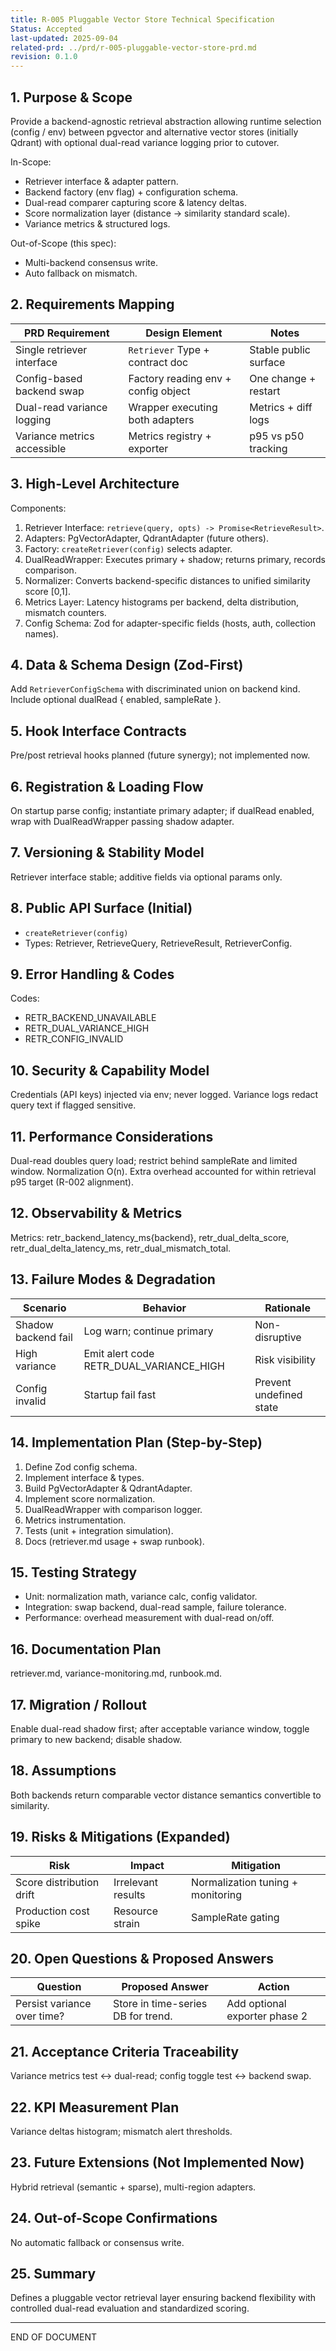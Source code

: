 ```yaml
---
title: R-005 Pluggable Vector Store Technical Specification
Status: Accepted
last-updated: 2025-09-04
related-prd: ../prd/r-005-pluggable-vector-store-prd.md
revision: 0.1.0
---
```


## 1. Purpose & Scope

Provide a backend-agnostic retrieval abstraction allowing runtime selection (config / env) between pgvector and alternative vector stores (initially Qdrant) with optional dual-read variance logging prior to cutover.

In-Scope:

- Retriever interface & adapter pattern.
- Backend factory (env flag) + configuration schema.
- Dual-read comparer capturing score & latency deltas.
- Score normalization layer (distance → similarity standard scale).
- Variance metrics & structured logs.

Out-of-Scope (this spec):

- Multi-backend consensus write.
- Auto fallback on mismatch.

## 2. Requirements Mapping

| PRD Requirement | Design Element | Notes |
|-----------------|----------------|-------|
| Single retriever interface | `Retriever` Type + contract doc | Stable public surface |
| Config-based backend swap | Factory reading env + config object | One change + restart |
| Dual-read variance logging | Wrapper executing both adapters | Metrics + diff logs |
| Variance metrics accessible | Metrics registry + exporter | p95 vs p50 tracking |

## 3. High-Level Architecture

Components:

1. Retriever Interface: `retrieve(query, opts) -> Promise<RetrieveResult>`.
2. Adapters: PgVectorAdapter, QdrantAdapter (future others).
3. Factory: `createRetriever(config)` selects adapter.
4. DualReadWrapper: Executes primary + shadow; returns primary, records comparison.
5. Normalizer: Converts backend-specific distances to unified similarity score [0,1].
6. Metrics Layer: Latency histograms per backend, delta distribution, mismatch counters.
7. Config Schema: Zod for adapter-specific fields (hosts, auth, collection names).

## 4. Data & Schema Design (Zod-First)

Add `RetrieverConfigSchema` with discriminated union on backend kind. Include optional dualRead { enabled, sampleRate }.

## 5. Hook Interface Contracts

Pre/post retrieval hooks planned (future synergy); not implemented now.

## 6. Registration & Loading Flow

On startup parse config; instantiate primary adapter; if dualRead enabled, wrap with DualReadWrapper passing shadow adapter.

## 7. Versioning & Stability Model

Retriever interface stable; additive fields via optional params only.

## 8. Public API Surface (Initial)

- `createRetriever(config)`
- Types: Retriever, RetrieveQuery, RetrieveResult, RetrieverConfig.

## 9. Error Handling & Codes

Codes:

- RETR_BACKEND_UNAVAILABLE
- RETR_DUAL_VARIANCE_HIGH
- RETR_CONFIG_INVALID

## 10. Security & Capability Model

Credentials (API keys) injected via env; never logged. Variance logs redact query text if flagged sensitive.

## 11. Performance Considerations

Dual-read doubles query load; restrict behind sampleRate and limited window. Normalization O(n). Extra overhead accounted for within retrieval p95 target (R-002 alignment).

## 12. Observability & Metrics

Metrics: retr_backend_latency_ms{backend}, retr_dual_delta_score, retr_dual_delta_latency_ms, retr_dual_mismatch_total.

## 13. Failure Modes & Degradation

| Scenario | Behavior | Rationale |
|----------|----------|-----------|
| Shadow backend fail | Log warn; continue primary | Non-disruptive |
| High variance | Emit alert code RETR_DUAL_VARIANCE_HIGH | Risk visibility |
| Config invalid | Startup fail fast | Prevent undefined state |

## 14. Implementation Plan (Step-by-Step)

1. Define Zod config schema.
2. Implement interface & types.
3. Build PgVectorAdapter & QdrantAdapter.
4. Implement score normalization.
5. DualReadWrapper with comparison logger.
6. Metrics instrumentation.
7. Tests (unit + integration simulation).
8. Docs (retriever.md usage + swap runbook).

## 15. Testing Strategy

- Unit: normalization math, variance calc, config validator.
- Integration: swap backend, dual-read sample, failure tolerance.
- Performance: overhead measurement with dual-read on/off.

## 16. Documentation Plan

retriever.md, variance-monitoring.md, runbook.md.

## 17. Migration / Rollout

Enable dual-read shadow first; after acceptable variance window, toggle primary to new backend; disable shadow.

## 18. Assumptions

Both backends return comparable vector distance semantics convertible to similarity.

## 19. Risks & Mitigations (Expanded)

| Risk | Impact | Mitigation |
|------|--------|------------|
| Score distribution drift | Irrelevant results | Normalization tuning + monitoring |
| Production cost spike | Resource strain | SampleRate gating |

## 20. Open Questions & Proposed Answers

| Question | Proposed Answer | Action |
|----------|-----------------|--------|
| Persist variance over time? | Store in time-series DB for trend. | Add optional exporter phase 2 |

## 21. Acceptance Criteria Traceability

Variance metrics test ↔ dual-read; config toggle test ↔ backend swap.

## 22. KPI Measurement Plan

Variance deltas histogram; mismatch alert thresholds.

## 23. Future Extensions (Not Implemented Now)

Hybrid retrieval (semantic + sparse), multi-region adapters.

## 24. Out-of-Scope Confirmations

No automatic fallback or consensus write.

## 25. Summary

Defines a pluggable vector retrieval layer ensuring backend flexibility with controlled dual-read evaluation and standardized scoring.

---
END OF DOCUMENT
